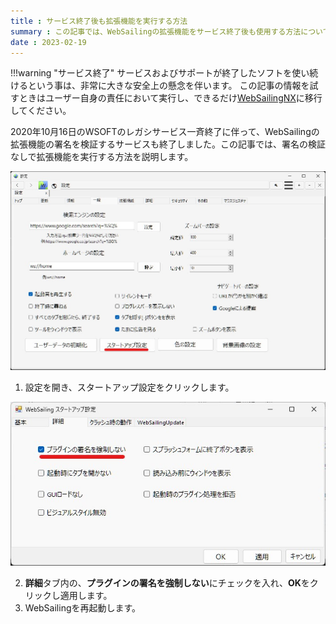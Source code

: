 ```yaml
---
title : サービス終了後も拡張機能を実行する方法
summary : この記事では、WebSailingの拡張機能をサービス終了後も使用する方法について説明します。
date : 2023-02-19
---
```


!!!warning "サービス終了"
    サービスおよびサポートが終了したソフトを使い続けるという事は、非常に大きな安全上の懸念を伴います。
    この記事の情報を試すときはユーザー自身の責任において実行し、できるだけ[WebSailingNX](../../index.md)に移行してください。

2020年10月16日のWSOFTのレガシサービス一斉終了に伴って、WebSailingの拡張機能の署名を検証するサービスも終了しました。この記事では、署名の検証なしで拡張機能を実行する方法を説明します。

![設定](./media/1.jpg)

1. 設定を開き、スタートアップ設定をクリックします。

![チェック](./media/2.jpg)

2. **詳細**タブ内の、**プラグインの署名を強制しない**にチェックを入れ、**OK**をクリックし適用します。
3. WebSailingを再起動します。